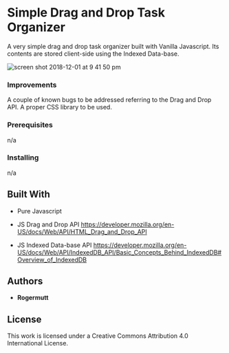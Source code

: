 # Simple Drag and Drop Task Organizer
A very simple drag and drop task organizer built with Vanilla Javascript. Its contents are stored client-side using the Indexed Data-base. 

![screen shot 2018-12-01 at 9 41 50 pm](https://user-images.githubusercontent.com/23165579/49327188-087a0b80-f5b2-11e8-80ed-267fb75470a2.png)

### Improvements
A couple of known bugs to be addressed referring to the Drag and Drop API.
A proper CSS library to be used.

### Prerequisites
n/a

### Installing
n/a

## Built With
* Pure Javascript 

*  JS Drag and Drop API
https://developer.mozilla.org/en-US/docs/Web/API/HTML_Drag_and_Drop_API
*  JS Indexed Data-base API 
https://developer.mozilla.org/en-US/docs/Web/API/IndexedDB_API/Basic_Concepts_Behind_IndexedDB#Overview_of_IndexedDB

## Authors
* **Rogermutt**

## License
This work is licensed under a Creative Commons Attribution 4.0 International License.
